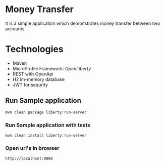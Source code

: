 # Money Transfer

It is a simple application which demonstrates money transfer between two accounts.

# Technologies

* Maven
* MicroProfile Framework: _OpenLiberty_
* REST with OpenApi
* H2 im-memory database
* JWT for sequrity

## Run Sample application
    mvn clean package liberty:run-server

### Run Sample application with tests
    mvn clean install liberty:run-server

### Open url's in browser
    http://localhost:9080

